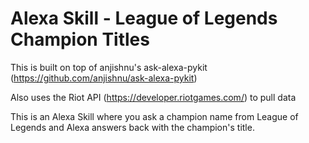 # Alexa Skill - League of Legends Champion Titles

This is built on top of anjishnu's ask-alexa-pykit 
(https://github.com/anjishnu/ask-alexa-pykit)

Also uses the Riot API (https://developer.riotgames.com/) to pull data

This is an Alexa Skill where you ask a champion name from League of 
Legends and Alexa answers back with the champion's title.
